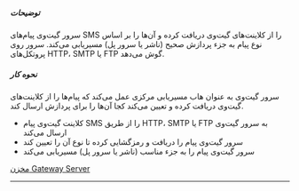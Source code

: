 ##### توضیحات

سرور گیت‌وی پیام‌های SMS را از کلاینت‌های گیت‌وی دریافت کرده و آن‌ها را بر اساس نوع پیام به جزء پردازش صحیح (ناشر یا سرور پل) مسیریابی می‌کند. سرور روی پروتکل‌های HTTP، SMTP یا FTP گوش می‌دهد.

##### نحوه کار

سرور گیت‌وی به عنوان هاب مسیریابی مرکزی عمل می‌کند که پیام‌ها را از کلاینت‌های گیت‌وی دریافت کرده و تعیین می‌کند کجا آن‌ها را برای پردازش ارسال کند.

- کلاینت گیت‌وی پیام SMS را از طریق HTTP، SMTP یا FTP به سرور گیت‌وی ارسال می‌کند
- سرور گیت‌وی پیام را دریافت و رمزگشایی کرده تا نوع آن را تعیین کند
- سرور گیت‌وی پیام را به جزء مناسب (ناشر یا سرور پل) مسیریابی می‌کند

[مخزن Gateway Server](https://github.com/smswithoutborders/RelaySMS-Gateway-Server)

---
